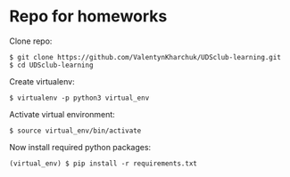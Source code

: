 # Repo for homeworks

Clone repo:  
```
$ git clone https://github.com/ValentynKharchuk/UDSclub-learning.git
$ cd UDSclub-learning
```
Create virtualenv:
```
$ virtualenv -p python3 virtual_env
```

Activate virtual environment:
```
$ source virtual_env/bin/activate
```

Now install required python packages:
```
(virtual_env) $ pip install -r requirements.txt
```
